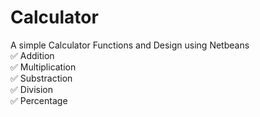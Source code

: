 # Calculator

A simple Calculator Functions and  Design using Netbeans<br>
✅ Addition<br>
✅ Multiplication<br>
✅ Substraction<br>
✅ Division<br>
✅ Percentage<br>
